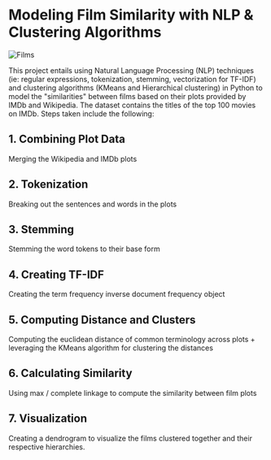 # Modeling Film Similarity with NLP & Clustering Algorithms

![Films](https://dz7u9q3vpd4eo.cloudfront.net/wp-content/legacy/posts/4741addc-1756-41f1-b2ff-c3ea98d77647.jpg)

This project entails using Natural Language Processing (NLP) techniques (ie: regular expressions, tokenization, stemming, vectorization for TF-IDF) and clustering algorithms (KMeans and Hierarchical clustering) in Python to model the "similarities" between films based on their plots provided by IMDb and Wikipedia. The dataset contains the titles of the top 100 movies on IMDb. Steps taken include the following:

## 1. Combining Plot Data
Merging the Wikipedia and IMDb plots

## 2. Tokenization
Breaking out the sentences and words in the plots

## 3. Stemming
Stemming the word tokens to their base form

## 4. Creating TF-IDF
Creating the term frequency inverse document frequency object

## 5. Computing Distance and Clusters
Computing the euclidean distance of common terminology across plots + leveraging the KMeans algorithm for clustering the distances

## 6. Calculating Similarity
Using max / complete linkage to compute the similarity between film plots

## 7. Visualization
Creating a dendrogram to visualize the films clustered together and their respective hierarchies. 


